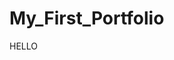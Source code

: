 # My_First_Portfolio
<!DOCTYPE html>
<html>
<head>
    <title>My Web Page</title>
</head>
<body>HELLO</body>
</html>
